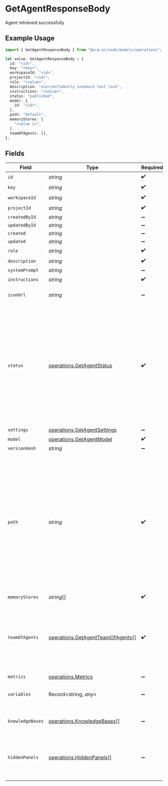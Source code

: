 # GetAgentResponseBody

Agent retrieved successfully

## Example Usage

```typescript
import { GetAgentResponseBody } from "@orq-ai/node/models/operations";

let value: GetAgentResponseBody = {
  id: "<id>",
  key: "<key>",
  workspaceId: "<id>",
  projectId: "<id>",
  role: "<value>",
  description: "overconfidently inasmuch lest lack",
  instructions: "<value>",
  status: "published",
  model: {
    id: "<id>",
  },
  path: "Default",
  memoryStores: [
    "<value 1>",
  ],
  teamOfAgents: [],
};
```

## Fields

| Field                                                                                                                                                                                                                                               | Type                                                                                                                                                                                                                                                | Required                                                                                                                                                                                                                                            | Description                                                                                                                                                                                                                                         | Example                                                                                                                                                                                                                                             |
| --------------------------------------------------------------------------------------------------------------------------------------------------------------------------------------------------------------------------------------------------- | --------------------------------------------------------------------------------------------------------------------------------------------------------------------------------------------------------------------------------------------------- | --------------------------------------------------------------------------------------------------------------------------------------------------------------------------------------------------------------------------------------------------- | --------------------------------------------------------------------------------------------------------------------------------------------------------------------------------------------------------------------------------------------------- | --------------------------------------------------------------------------------------------------------------------------------------------------------------------------------------------------------------------------------------------------- |
| `id`                                                                                                                                                                                                                                                | *string*                                                                                                                                                                                                                                            | :heavy_check_mark:                                                                                                                                                                                                                                  | N/A                                                                                                                                                                                                                                                 |                                                                                                                                                                                                                                                     |
| `key`                                                                                                                                                                                                                                               | *string*                                                                                                                                                                                                                                            | :heavy_check_mark:                                                                                                                                                                                                                                  | N/A                                                                                                                                                                                                                                                 |                                                                                                                                                                                                                                                     |
| `workspaceId`                                                                                                                                                                                                                                       | *string*                                                                                                                                                                                                                                            | :heavy_check_mark:                                                                                                                                                                                                                                  | N/A                                                                                                                                                                                                                                                 |                                                                                                                                                                                                                                                     |
| `projectId`                                                                                                                                                                                                                                         | *string*                                                                                                                                                                                                                                            | :heavy_check_mark:                                                                                                                                                                                                                                  | N/A                                                                                                                                                                                                                                                 |                                                                                                                                                                                                                                                     |
| `createdById`                                                                                                                                                                                                                                       | *string*                                                                                                                                                                                                                                            | :heavy_minus_sign:                                                                                                                                                                                                                                  | N/A                                                                                                                                                                                                                                                 |                                                                                                                                                                                                                                                     |
| `updatedById`                                                                                                                                                                                                                                       | *string*                                                                                                                                                                                                                                            | :heavy_minus_sign:                                                                                                                                                                                                                                  | N/A                                                                                                                                                                                                                                                 |                                                                                                                                                                                                                                                     |
| `created`                                                                                                                                                                                                                                           | *string*                                                                                                                                                                                                                                            | :heavy_minus_sign:                                                                                                                                                                                                                                  | N/A                                                                                                                                                                                                                                                 |                                                                                                                                                                                                                                                     |
| `updated`                                                                                                                                                                                                                                           | *string*                                                                                                                                                                                                                                            | :heavy_minus_sign:                                                                                                                                                                                                                                  | N/A                                                                                                                                                                                                                                                 |                                                                                                                                                                                                                                                     |
| `role`                                                                                                                                                                                                                                              | *string*                                                                                                                                                                                                                                            | :heavy_check_mark:                                                                                                                                                                                                                                  | N/A                                                                                                                                                                                                                                                 |                                                                                                                                                                                                                                                     |
| `description`                                                                                                                                                                                                                                       | *string*                                                                                                                                                                                                                                            | :heavy_check_mark:                                                                                                                                                                                                                                  | N/A                                                                                                                                                                                                                                                 |                                                                                                                                                                                                                                                     |
| `systemPrompt`                                                                                                                                                                                                                                      | *string*                                                                                                                                                                                                                                            | :heavy_minus_sign:                                                                                                                                                                                                                                  | N/A                                                                                                                                                                                                                                                 |                                                                                                                                                                                                                                                     |
| `instructions`                                                                                                                                                                                                                                      | *string*                                                                                                                                                                                                                                            | :heavy_check_mark:                                                                                                                                                                                                                                  | N/A                                                                                                                                                                                                                                                 |                                                                                                                                                                                                                                                     |
| `iconUrl`                                                                                                                                                                                                                                           | *string*                                                                                                                                                                                                                                            | :heavy_minus_sign:                                                                                                                                                                                                                                  | Optional URL to an icon for the agent                                                                                                                                                                                                               |                                                                                                                                                                                                                                                     |
| `status`                                                                                                                                                                                                                                            | [operations.GetAgentStatus](../../models/operations/getagentstatus.md)                                                                                                                                                                              | :heavy_check_mark:                                                                                                                                                                                                                                  | The status of the agent. `Live` is the latest version of the agent. `Draft` is a version that is not yet published. `Pending` is a version that is pending approval. `Published` is a version that was live and has been replaced by a new version. |                                                                                                                                                                                                                                                     |
| `settings`                                                                                                                                                                                                                                          | [operations.GetAgentSettings](../../models/operations/getagentsettings.md)                                                                                                                                                                          | :heavy_minus_sign:                                                                                                                                                                                                                                  | N/A                                                                                                                                                                                                                                                 |                                                                                                                                                                                                                                                     |
| `model`                                                                                                                                                                                                                                             | [operations.GetAgentModel](../../models/operations/getagentmodel.md)                                                                                                                                                                                | :heavy_check_mark:                                                                                                                                                                                                                                  | N/A                                                                                                                                                                                                                                                 |                                                                                                                                                                                                                                                     |
| `versionHash`                                                                                                                                                                                                                                       | *string*                                                                                                                                                                                                                                            | :heavy_minus_sign:                                                                                                                                                                                                                                  | N/A                                                                                                                                                                                                                                                 |                                                                                                                                                                                                                                                     |
| `path`                                                                                                                                                                                                                                              | *string*                                                                                                                                                                                                                                            | :heavy_check_mark:                                                                                                                                                                                                                                  | The path where the entity is stored in the project structure. The first element of the path always represents the project name. Any subsequent path element after the project will be created as a folder in the project if it does not exists.     | Default                                                                                                                                                                                                                                             |
| `memoryStores`                                                                                                                                                                                                                                      | *string*[]                                                                                                                                                                                                                                          | :heavy_check_mark:                                                                                                                                                                                                                                  | N/A                                                                                                                                                                                                                                                 |                                                                                                                                                                                                                                                     |
| `teamOfAgents`                                                                                                                                                                                                                                      | [operations.GetAgentTeamOfAgents](../../models/operations/getagentteamofagents.md)[]                                                                                                                                                                | :heavy_check_mark:                                                                                                                                                                                                                                  | The agents that are accessible to this orchestrator. The main agent can hand off to these agents to perform tasks.                                                                                                                                  |                                                                                                                                                                                                                                                     |
| `metrics`                                                                                                                                                                                                                                           | [operations.Metrics](../../models/operations/metrics.md)                                                                                                                                                                                            | :heavy_minus_sign:                                                                                                                                                                                                                                  | N/A                                                                                                                                                                                                                                                 |                                                                                                                                                                                                                                                     |
| `variables`                                                                                                                                                                                                                                         | Record<string, *any*>                                                                                                                                                                                                                               | :heavy_minus_sign:                                                                                                                                                                                                                                  | Extracted variables from agent instructions                                                                                                                                                                                                         |                                                                                                                                                                                                                                                     |
| `knowledgeBases`                                                                                                                                                                                                                                    | [operations.KnowledgeBases](../../models/operations/knowledgebases.md)[]                                                                                                                                                                            | :heavy_minus_sign:                                                                                                                                                                                                                                  | Agent knowledge bases reference                                                                                                                                                                                                                     |                                                                                                                                                                                                                                                     |
| `hiddenPanels`                                                                                                                                                                                                                                      | [operations.HiddenPanels](../../models/operations/hiddenpanels.md)[]                                                                                                                                                                                | :heavy_minus_sign:                                                                                                                                                                                                                                  | List of hidden collapsed panels in configuration. Duplicates are not allowed.                                                                                                                                                                       |                                                                                                                                                                                                                                                     |